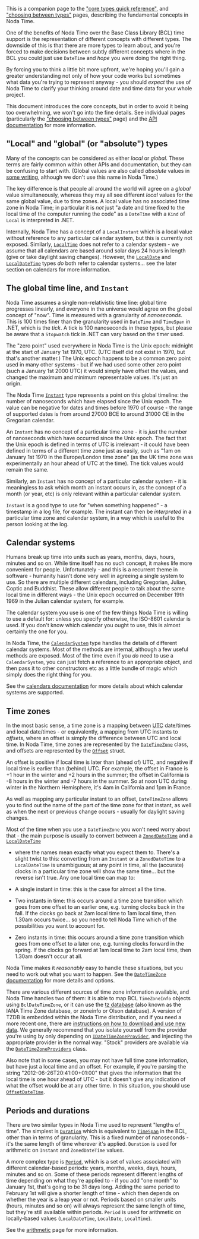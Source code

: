 This is a companion page to the
["core types quick reference"](core-types.md), and ["choosing between types"](type-choices.md)
pages, describing the fundamental concepts in Noda Time.

One of the benefits of Noda Time over the Base Class Library (BCL)
time support is the representation of different concepts with
different types. The downside of this is that there are more types
to learn about, and you're forced to make decisions between subtly
different concepts where in the BCL you could just use `DateTime`
and *hope* you were doing the right thing.

By forcing you to think a little bit more upfront, we're hoping
you'll gain a greater understanding not only of how your code works
but sometimes what data you're trying to represent anyway - you
should *expect* the use of Noda Time to clarify your thinking around
date and time data for your whole project.

This document introduces the core concepts, but in order to avoid it
being too overwhelming, we won't go into the fine details. See
individual pages (particularly the ["choosing between
types"](type-choices.md) page) and the [API documentation][api]
for more information.

"Local" and "global" (or "absolute") types
------------------------------------------

Many of the concepts can be considered as either *local* or
*global*. These terms are fairly common within other APIs and
documentation, but they can be confusing to start with. (Global
values are also called *absolute* values in [some writing][2], although
we don't use this name in Noda Time.)

The key difference is that people all around the world will agree on
a *global* value simultaneously, whereas they may all see different
*local* values for the same global value, due to time zones. A local
value has no associated time zone in Noda Time; in particular it is
*not* just "a date and time fixed to the local time of the computer
running the code" as a `DateTime` with a `Kind` of `Local` is
interpreted in .NET.

Internally, Noda Time has a concept of a `LocalInstant` which is a
local value without reference to any particular calendar system, but
this is currently not exposed. Similarly, [`LocalTime`][LocalTime] does
not refer to a calendar system - we assume that all calendars are based
around solar days 24 hours in length (give or take daylight saving
changes). However, the [`LocalDate`][LocalDate] and
[`LocalDateTime`][LocalDateTime] types *do* both refer to calendar
systems... see the later section on calendars for more information.

The global time line, and `Instant`
-----------------------------------

Noda Time assumes a single non-relativistic time line: global time
progresses linearly, and everyone in the universe would agree on the
global concept of "now". Time is measured with a granularity of
*nanoseconds*. This is 100 times finer than the granularity used in `DateTime` and
`TimeSpan` in .NET, which is the *tick*. A tick is 100 nanoseconds
in these types, but please be aware that a `Stopwatch` tick in .NET can vary based on the
timer used.

The "zero point" used everywhere in Noda Time is the Unix epoch:
midnight at the start of January 1st 1970, UTC. (UTC itself did not
exist in 1970, but that's another matter.) The Unix epoch happens
to be a common zero point used in many other systems - but if we had
used some other zero point (such a January 1st 2000 UTC) it would
simply have offset the values, and changed the maximum and minimum
representable values. It's just an origin.

The Noda Time [`Instant`][Instant] type represents a point on this
global timeline: the number of nanoseconds which have elapsed since the Unix
epoch. The value can be negative for dates and times before 1970 of
course - the range of supported dates is from around 27000 BCE to
around 31000 CE in the Gregorian calendar.

An `Instant` has no concept of a particular time zone - it is 
*just* the number of nanoseconds which have occurred since
the Unix epoch. The fact that the Unix epoch is defined in terms of
UTC is irrelevant - it could have been defined in terms of a
different time zone just as easily, such as "1am on January 1st 1970
in the Europe/London time zone" (as the UK time zone was
experimentally an hour ahead of UTC at the time). The tick values
would remain the same.

Similarly, an `Instant` has no concept of a particular calendar
system - it is meaningless to ask which month an instant occurs in,
as the concept of a month (or year, etc) is only relevant within a
particular calendar system.

`Instant` is a good type to use for "when something happened" - a
timestamp in a log file, for example. The instant can then be
*interpreted* in a particular time zone and calendar system, in a
way which is useful to the person looking at the log.

Calendar systems
----------------

Humans break up time into units such as years, months, days, hours,
minutes and so on. While time itself has no such concept, it makes
life more convenient for people. Unfortunately - and this is a
recurrent theme in software - humanity hasn't done very well in
agreeing a single system to use. So there are multiple different
calendars, including Gregorian, Julian, Coptic and Buddhist. These
allow different people to talk about the same local time in
different ways - the Unix epoch occurred on December 19th 1969 in
the Julian calendar system, for example.

The calendar system you use is one of the few things Noda Time is
willing to use a default for: unless you specify otherwise, the
ISO-8601 calendar is used. If you don't know which calendar you ought
to use, this is almost certainly the one for you.

In Noda Time, the [`CalendarSystem`][CalendarSystem] type handles the
details of different calendar systems. Most of the methods are internal,
although a few useful methods are exposed. Most of the time even if you
*do* need to use a `CalendarSystem`, you can just fetch a reference to
an appropriate object, and then pass it to other constructors etc as a
little bundle of magic which simply does the right thing for you.

See the [calendars documentation](calendars.md) for more details about
which calendar systems are supported.

<a name="time-zones"></a>Time zones
-----------------------------------

In the most basic sense, a time zone is a mapping between [UTC][]
date/times and local date/times - or equivalently, a mapping from
UTC instants to *offsets*, where an offset is simply the difference
between UTC and local time. In Noda Time, time zones are represented
by the [`DateTimeZone`][DateTimeZone] class, and offsets are represented
by the [`Offset`][Offset] struct.

An offset is positive if local time is later than (ahead of) UTC,
and negative if local time is earlier than (behind) UTC. For
example, the offset in France is +1 hour in the winter and +2 hours in
the summer; the offset in California is -8 hours in the winter and
-7 hours in the summer. So at noon UTC during winter in the Northern Hemisphere, it's 4am in
California and 1pm in France.

As well as mapping any particular instant to an offset,
`DateTimeZone` allows you to find out the name of the part of the
time zone for that instant, as well as when the next or previous
change occurs - usually for daylight saving changes.

Most of the time when you use a `DateTimeZone` you won't need
worry about that - the main purpose is usually to convert between a
[`ZonedDateTime`][ZonedDateTime] and a [`LocalDateTime`][LocalDateTime]
- where the names mean exactly what you expect them to. There's a slight
twist to this: converting from an `Instant` or a `ZonedDateTime` to a
`LocalDateTime` is unambiguous; at any point in time, all the (accurate)
clocks in a particular time zone will show the same time... but the
reverse isn't true. Any one local time can map to:

- A single instant in time: this is the case for almost all the time.
- Two instants in time: this occurs around a time zone transition
which goes from one offset to an earlier one, e.g. turning clocks
back in the fall. If the clocks go back at 2am local time to 1am
local time, then 1.30am occurs twice... so you need to tell Noda
Time which of the possibilities you want to account for.
- Zero instants in time: this occurs around a time zone transition
which goes from one offset to a later one, e.g. turning clocks
forward in the spring. If the clocks go forward at 1am local time to
2am local time, then 1.30am doesn't occur at all.

Noda Time makes it *reasonably* easy to handle these situations, but
you need to work out what you want to happen. See the [`DateTimeZone`
documentation][DateTimeZone] for more details and options.

There are various different sources of time zone information available, and
Noda Time handles two of them: it is able to map BCL `TimeZoneInfo` objects
using `BclDateTimeZone`, or it can use the [tz database][TZDB] (also known as
the IANA Time Zone database, or zoneinfo or Olson database). A version of TZDB
is embedded within the Noda Time distribution, and if you need a more recent
one, there are [instructions on how to download and use new data](tzdb.md).
We generally recommend that you isolate yourself from the provider you're using
by only depending on [`IDateTimeZoneProvider`][IDateTimeZoneProvider], and
injecting the appropriate provider in the normal way. "Stock" providers are
available via the [`DateTimeZoneProviders`][DateTimeZoneProviders] class.

Also note that in some cases, you may not have full time zone information,
but have just a local time and an offset. For example, if you're parsing the string
"2012-06-26T20:41:00+01:00" that gives the information that the local time is one hour
ahead of UTC - but it doesn't give any indication of what the offset would be at any other
time. In this situation, you should use [`OffsetDateTime`][OffsetDateTime].

Periods and durations
---------------------

There are two similar types in Noda Time used to represent "lengths of time". The
simplest is [`Duration`][Duration] which is equivalent to [`TimeSpan`][TimeSpan] in the BCL,
other than in terms of granularity. This is a fixed number of nanoseconds - it's
the same length of time wherever it's applied. `Duration` is used for arithmetic on `Instant`
and `ZonedDateTime` values.

A more complex type is [`Period`][Period], which is a set of values associated with different
calendar-based periods: years, months, weeks, days, hours, minutes and so on. Some of
these periods represent different lengths of time depending on what they're applied
to - if you add "one month" to January 1st, that's going to be 31 days long. Adding the
same period to February 1st will give a shorter length of time - which then depends
on whether the year is a leap year or not. Periods based on smaller units (hours, minutes
and so on) will always represent the same length of time, but they're still
available within periods. `Period` is used for arithmetic on locally-based values
(`LocalDateTime`, `LocalDate`, `LocalTime`).

See the [arithmetic](arithmetic.md) page for more information.

[api]: ../api/toc.yml
[2]: http://blogs.msdn.com/b/bclteam/archive/2007/06/18/a-brief-history-of-datetime-anthony-moore.aspx
[LocalTime]: ../api/NodaTime.LocalTime.yml
[LocalDate]: ../api/NodaTime.LocalDate.yml
[LocalDateTime]: ../api/NodaTime.LocalDateTime.yml
[Instant]: ../api/NodaTime.Instant.yml
[CalendarSystem]: ../api/NodaTime.CalendarSystem.yml
[UTC]: http://en.wikipedia.org/wiki/Coordinated_Universal_Time.yml
[DateTimeZone]: ../api/NodaTime.DateTimeZone.yml
[Offset]: ../api/NodaTime.Offset.yml
[Period]: ../api/NodaTime.Period.yml
[Duration]: ../api/NodaTime.Duration.yml
[OffsetDateTime]: ../api/NodaTime.OffsetDateTime.yml
[ZonedDateTime]: ../api/NodaTime.ZonedDateTime.yml
[TZDB]: http://www.iana.org/time-zones
[IDateTimeZoneProvider]: ../api/NodaTime.IDateTimeZoneProvider.yml
[DateTimeZoneProviders]: ../api/NodaTime.DateTimeZoneProviders.yml
[TimeSpan]: http://msdn.microsoft.com/en-us/library/system.timespan.aspx
